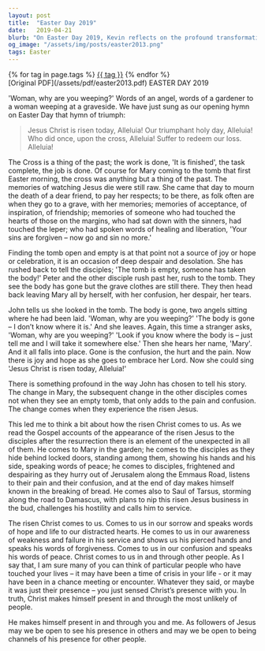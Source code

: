 ```yaml
---
layout: post
title:  "Easter Day 2019"
date:   2019-04-21
blurb: "On Easter Day 2019, Kevin reflects on the profound transformation of Mary and the disciples after encountering the risen Jesus. He emphasizes that the risen Christ comes to us in unexpected ways, offering hope, forgiveness, and peace in our moments of sorrow, weakness, and confusion. He encourages us to be open to Christ's presence in others and to serve as channels of His presence."
og_image: "/assets/img/posts/easter2013.png"
tags: Easter
---    
```

<div class="tag-pills">
    {% for tag in page.tags %}
    <a href="{{ site.baseurl }}/tag/{{ tag | slugify }}" class="tag-pill">{{ tag }}</a>
    {% endfor %}
</div>
[Original PDF](/assets/pdf/easter2013.pdf)
EASTER DAY 2019

'Woman, why are you weeping?' Words of an angel, words of a gardener to a woman weeping at a graveside. We have just sung as our opening hymn on Easter Day that hymn of triumph:

> Jesus Christ is risen today, Alleluia!
> Our triumphant holy day, Alleluia!
> Who did once, upon the cross, Alleluia!
> Suffer to redeem our loss. Alleluia!

The Cross is a thing of the past; the work is done, 'It is finished', the task complete, the job is done. Of course for Mary coming to the tomb that first Easter morning, the cross was anything but a thing of the past. The memories of watching Jesus die were still raw. She came that day to mourn the death of a dear friend, to pay her respects; to be there, as folk often are when they go to a grave, with her memories; memories of acceptance, of inspiration, of friendship; memories of someone who had touched the hearts of those on the margins, who had sat down with the sinners, had touched the leper; who had spoken words of healing and liberation, 'Your sins are forgiven – now go and sin no more.'

Finding the tomb open and empty is at that point not a source of joy or hope or celebration, it is an occasion of deep despair and desolation. She has rushed back to tell the disciples; 'The tomb is empty, someone has taken the body!' Peter and the other disciple rush past her, rush to the tomb. They see the body has gone but the grave clothes are still there. They then head back leaving Mary all by herself, with her confusion, her despair, her tears.

John tells us she looked in the tomb. The body is gone, two angels sitting where he had been laid. 'Woman, why are you weeping?' 'The body is gone – I don’t know where it is.' And she leaves. Again, this time a stranger asks, 'Woman, why are you weeping?' 'Look if you know where the body is – just tell me and I will take it somewhere else.' Then she hears her name, 'Mary'. And it all falls into place. Gone is the confusion, the hurt and the pain. Now there is joy and hope as she goes to embrace her Lord. Now she could sing 'Jesus Christ is risen today, Alleluia!'

There is something profound in the way John has chosen to tell his story. The change in Mary, the subsequent change in the other disciples comes not when they see an empty tomb, that only adds to the pain and confusion. The change comes when they experience the risen Jesus.

This led me to think a bit about how the risen Christ comes to us. As we read the Gospel accounts of the appearance of the risen Jesus to the disciples after the resurrection there is an element of the unexpected in all of them. He comes to Mary in the garden; he comes to the disciples as they hide behind locked doors, standing among them, showing his hands and his side, speaking words of peace; he comes to disciples, frightened and despairing as they hurry out of Jerusalem along the Emmaus Road, listens to their pain and their confusion, and at the end of day makes himself known in the breaking of bread. He comes also to Saul of Tarsus, storming along the road to Damascus, with plans to nip this risen Jesus business in the bud, challenges his hostility and calls him to service.

The risen Christ comes to us. Comes to us in our sorrow and speaks words of hope and life to our distracted hearts. He comes to us in our awareness of weakness and failure in his service and shows us his pierced hands and speaks his words of forgiveness. Comes to us in our confusion and speaks his words of peace. Christ comes to us in and through other people. As I say that, I am sure many of you can think of particular people who have touched your lives – it may have been a time of crisis in your life - or it may have been in a chance meeting or encounter. Whatever they said, or maybe it was just their presence – you just sensed Christ’s presence with you. In truth, Christ makes himself present in and through the most unlikely of people.

He makes himself present in and through you and me. As followers of Jesus may we be open to see his presence in others and may we be open to being channels of his presence for other people.
